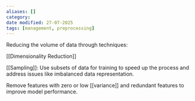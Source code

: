 ```yaml
---
aliases: []
category:
date modified: 27-07-2025
tags: [management, preprocessing]
---
```

Reducing the volume of data through techniques:

[[Dimensionality Reduction]]

[[Sampling]]: Use subsets of data for training to speed up the process and address issues like imbalanced data representation.

Remove features with zero or low [[variance]] and redundant features to improve model performance.